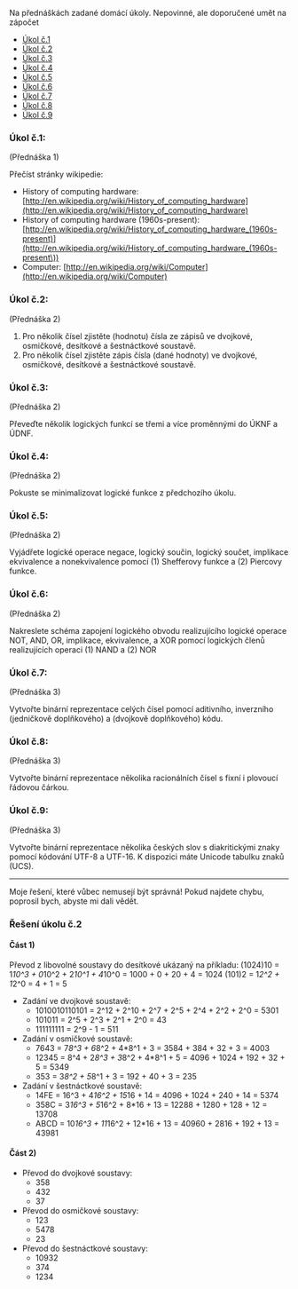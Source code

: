 Na přednáškách zadané domácí úkoly. Nepovinné, ale doporučené umět na zápočet

- [Úkol č.1](https://github.com/FrostyX/School/blob/master/UINT/ukoly.md#%C3%9Akol-%C4%8D1)
- [Úkol č.2](https://github.com/FrostyX/School/blob/master/UINT/ukoly.md#%C3%9Akol-%C4%8D2)
- [Úkol č.3](https://github.com/FrostyX/School/blob/master/UINT/ukoly.md#%C3%9Akol-%C4%8D3)
- [Úkol č.4](https://github.com/FrostyX/School/blob/master/UINT/ukoly.md#%C3%9Akol-%C4%8D4)
- [Úkol č.5](https://github.com/FrostyX/School/blob/master/UINT/ukoly.md#%C3%9Akol-%C4%8D5)
- [Úkol č.6](https://github.com/FrostyX/School/blob/master/UINT/ukoly.md#%C3%9Akol-%C4%8D6)
- [Úkol č.7](https://github.com/FrostyX/School/blob/master/UINT/ukoly.md#%C3%9Akol-%C4%8D7)
- [Úkol č.8](https://github.com/FrostyX/School/blob/master/UINT/ukoly.md#%C3%9Akol-%C4%8D8)
- [Úkol č.9](https://github.com/FrostyX/School/blob/master/UINT/ukoly.md#%C3%9Akol-%C4%8D9)

### Úkol č.1:
(Přednáška 1)

Přečíst stránky wikipedie:
- History of computing hardware: [http://en.wikipedia.org/wiki/History_of_computing_hardware](http://en.wikipedia.org/wiki/History_of_computing_hardware)
- History of computing hardware (1960s-present): [http://en.wikipedia.org/wiki/History_of_computing_hardware_(1960s-present)](http://en.wikipedia.org/wiki/History_of_computing_hardware_(1960s-present\))
- Computer: [http://en.wikipedia.org/wiki/Computer](http://en.wikipedia.org/wiki/Computer)


### Úkol č.2:
(Přednáška 2)

1. Pro několik čísel zjistěte (hodnotu) čísla ze zápisů ve dvojkové, osmičkové, desítkové a šestnáctkové soustavě.
2. Pro několik čísel zjistěte zápis čísla (dané hodnoty) ve dvojkové, osmičkové, desítkové a šestnáctkové soustavě.


### Úkol č.3:
(Přednáška 2)

Převeďte několik logických funkcí se třemi a více proměnnými do ÚKNF a ÚDNF.


### Úkol č.4:
(Přednáška 2)

Pokuste se minimalizovat logické funkce z předchozího úkolu.


### Úkol č.5:
(Přednáška 2)

Vyjádřete logické operace negace, logický součin, logický součet, implikace ekvivalence a nonekvivalence pomocí (1) Shefferovy funkce a (2) Piercovy funkce.


### Úkol č.6:
(Přednáška 2)

Nakreslete schéma zapojení logického obvodu realizujícího logické operace NOT, AND, OR, implikace, ekvivalence, a XOR pomocí logických členů realizujících operaci (1) NAND a (2) NOR


### Úkol č.7:
(Přednáška 3)

Vytvořte binární reprezentace celých čísel pomocí aditivního, inverzního (jedničkově doplňkového) a (dvojkově doplňkového) kódu.


### Úkol č.8:
(Přednáška 3)

Vytvořte binární reprezentace několika racionálních čísel s fixní i plovoucí řádovou čárkou.


### Úkol č.9:
(Přednáška 3)

Vytvořte binární reprezentace několika českých slov s diakritickými znaky pomocí kódování UTF-8 a UTF-16. K dispozici máte Unicode tabulku znaků (UCS).


--------------------

Moje řešení, které vůbec nemusejí být správná! Pokud najdete chybu, poprosil bych, abyste mi dali vědět.

### Řešení úkolu č.2
#### Část 1)
Převod z libovolné soustavy do desítkové ukázaný na příkladu:
(1024)10 = 1*10^3 + 0*10^2 + 2*10^1 + 4*10^0 = 1000 + 0 + 20 + 4 = 1024
(101)2 = 1*2^2 + 1*2^0 = 4 + 1 = 5

- Zadání ve dvojkové soustavě:
	- 1010010110101 = 2^12 + 2^10 + 2^7 + 2^5 + 2^4 + 2^2 + 2^0 = 5301
	- 101011 = 2^5 + 2^3 + 2^1 + 2^0 = 43
	- 111111111 = 2^9 - 1 = 511
- Zadání v osmičkové soustavě:
	- 7643 = 7*8^3 + 6*8^2 + 4*8^1 + 3 = 3584 + 384 + 32 + 3 = 4003
	- 12345 = 8^4 + 2*8^3 + 3*8^2 + 4*8^1 + 5 = 4096 + 1024 + 192 + 32 + 5 = 5349
	- 353 = 3*8^2 + 5*8^1 + 3 = 192 + 40 + 3 = 235
- Zadání v šestnáctkové soustavě:
	- 14FE = 16^3 + 4*16^2 + 15*16 + 14 = 4096 + 1024 + 240 + 14 = 5374
	- 358C = 3*16^3 + 5*16^2 + 8*16 + 13 = 12288 + 1280 + 128 + 12 = 13708
	- ABCD = 10*16^3 + 11*16^2 + 12*16 + 13 = 40960 + 2816 + 192 + 13 = 43981

#### Část 2)

- Převod do dvojkové soustavy:
	- 358
	- 432
	- 37
- Převod do osmičkové soustavy:
	- 123
	- 5478
	- 23
- Převod do šestnáctkové soustavy:
	- 10932
	- 374
	- 1234
